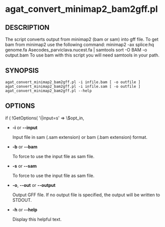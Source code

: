# agat\_convert\_minimap2\_bam2gff.pl

## DESCRIPTION

The script converts output from minimap2 (bam or sam) into gff file.
To get bam from minimap2 use the following command:
minimap2 -ax splice:hq genome.fa Asecodes\_parviclava.nucest.fa | samtools sort -O BAM -o output.bam
To use bam with this script you will need samtools in your path.

## SYNOPSIS

```
agat_convert_minimap2_bam2gff.pl -i infile.bam [ -o outfile ]
agat_convert_minimap2_bam2gff.pl -i infile.sam [ -o outfile ]
agat_convert_minimap2_bam2gff.pl --help
```

## OPTIONS

if ( !GetOptions( 'i|input=s' => \\$opt\_in,

- **-i** or **--input**

    Input file in sam (.sam extension) or bam (.bam extension) format.

- **-b** or **--bam**

    To force to use the input file as sam file.

- **-s** or **--sam**

    To force to use the input file as sam file.

- **-o**, **--out** or **--output**

    Output GFF file.  If no output file is specified, the output will be
    written to STDOUT.

- **-h** or **--help**

    Display this helpful text.

